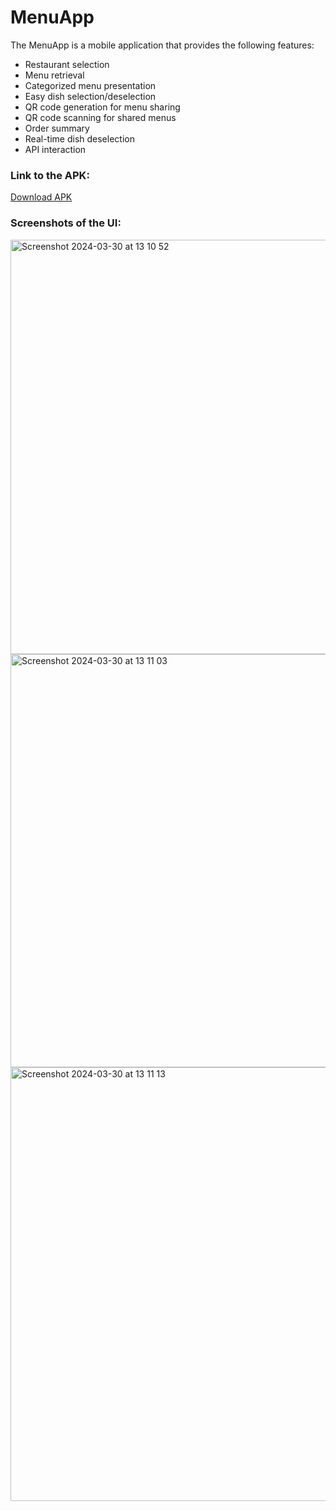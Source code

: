 # MenuApp

The MenuApp is a mobile application that provides the following features:
- Restaurant selection
- Menu retrieval
- Categorized menu presentation
- Easy dish selection/deselection
- QR code generation for menu sharing
- QR code scanning for shared menus
- Order summary
- Real-time dish deselection
- API interaction

### Link to the APK:
[Download APK](https://drive.google.com/file/d/1OQPsvIFtsg4EHkIAaoZDJSP8byF-fSWc/view)

### Screenshots of the UI:
<img width="663" alt="Screenshot 2024-03-30 at 13 10 52" src="https://github.com/al3ssandrocaruso/Menu-Application/assets/92364264/0d40d274-dc35-4b55-809d-d4b8d94993ee">
<img width="661" alt="Screenshot 2024-03-30 at 13 11 03" src="https://github.com/al3ssandrocaruso/Menu-Application/assets/92364264/2b292b3d-f86c-41ba-a661-5c94f58c747e">
<img width="694" alt="Screenshot 2024-03-30 at 13 11 13" src="https://github.com/al3ssandrocaruso/Menu-Application/assets/92364264/1454996c-26ec-45ab-9807-6c19a5b4b2e1">
